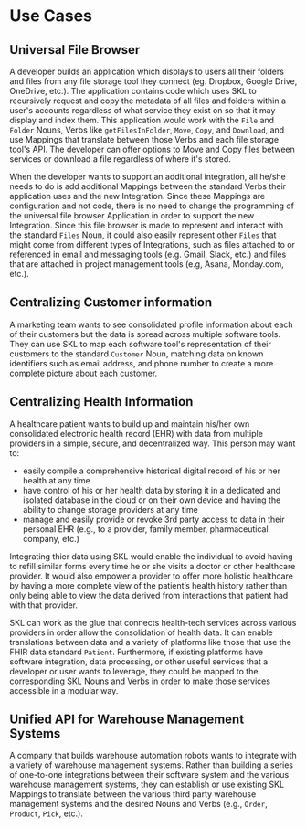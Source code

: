 # Use Cases



## Universal File Browser

A developer builds an application which displays to users all their folders and files from any file storage tool they connect (eg. Dropbox, Google Drive, OneDrive, etc.). The application contains code which uses SKL to recursively request and copy the metadata of all files and folders within a user's accounts regardless of what service they exist on so that it may display and index them. This application would work with the `File` and `Folder` Nouns, Verbs like `getFilesInFolder`, `Move`, `Copy`, and `Download`, and use Mappings that translate between those Verbs and each file storage tool's API. The developer can offer options to Move and Copy files between services or download a file regardless of where it's stored.

When the developer wants to support an additional integration, all he/she needs to do is add additional Mappings between the standard Verbs their application uses and the new Integration. Since these Mappings are configuration and not code, there is no need to change the programming of the universal file browser Application in order to support the new Integration. Since this file browser is made to represent and interact with the standard `Files` Noun, it could also easily represent other `Files` that might come from different types of Integrations, such as files attached to or referenced in email and messaging tools (e.g. Gmail, Slack, etc.) and files that are attached in project management tools (e.g, Asana, Monday.com, etc.).

## Centralizing Customer information

A marketing team wants to see consolidated profile information about each of their customers but the data is spread across multiple software tools. They can use SKL to map each software tool's representation of their customers to the standard `Customer` Noun, matching data on known identifiers such as email address, and phone number to create a more complete picture about each customer.

## Centralizing Health Information

A healthcare patient wants to build up and maintain his/her own consolidated electronic health record (EHR) with data from multiple providers in a simple, secure, and decentralized way. This person may want to:
- easily compile a comprehensive historical digital record of his or her health at any time
- have control of his or her health data by storing it in a dedicated and isolated database in the cloud or on their own device and having the ability to change storage providers at any time
- manage and easily provide or revoke 3rd party access to data in their personal EHR (e.g., to a provider, family member, pharmaceutical company, etc.)

Integrating thier data using SKL would enable the individual to avoid having to refill similar forms every time he or she visits a doctor or other healthcare provider. It would also empower a provider to offer more holistic healthcare by having a more complete view of the patient’s health history rather than only being able to view the data derived from interactions that patient had with that provider.

SKL can work as the glue that connects health-tech services across various providers in order allow the consolidation of health data. It can enable translations between data and a variety of platforms like those that use the FHIR data standard `Patient`. Furthermore, if existing platforms have software integration, data processing, or other useful services that a developer or user wants to leverage, they could be mapped to the corresponding SKL Nouns and Verbs in order to make those services accessible in a modular way.

## Unified API for Warehouse Management Systems
A company that builds warehouse automation robots wants to integrate with a variety of warehouse management systems. Rather than building a series of one-to-one integrations between their software system and the various warehouse management systems, they can establish or use existing SKL Mappings to translate between the various third party warehouse management systems and the desired Nouns and Verbs (e.g., `Order`, `Product`, `Pick`, etc.).
